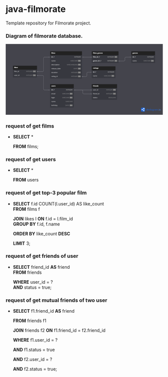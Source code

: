 # java-filmorate

Template repository for Filmorate project.

### Diagram of filmorate database.

![Screenshot of the diagram of database.](/src/main/resources/diagram.png)

### request of get films

- **SELECT** *
  
  **FROM** films;

### request of get users

- **SELECT** *
  
  **FROM** users

### request of get top-3 popular film

- **SELECT** f.id COUNT(l.user_id) AS like_count  
  **FROM** films f 
  
  **JOIN** likes l **ON** f.id = l.film_id  
  **GROUP BY** f.id, f.name
  
  **ORDER BY** like_count **DESC**
  
  **LIMIT** 3;

### request of get friends of user

- **SELECT** friend_id **AS** friend  
  **FROM** friends 
  
  **WHERE** user_id = ?  
  **AND** status = true;

### request of get mutual friends of two user

- **SELECT** f1.friend_id **AS** friend
  
  **FROM** friends f1
  
  **JOIN** friends f2 **ON** f1.friend_id = f2.friend_id
  
  **WHERE** f1.user_id = ?
  
  **AND** f1.status = true
  
  **AND** f2.user_id = ?
  
  **AND** f2.status = true;